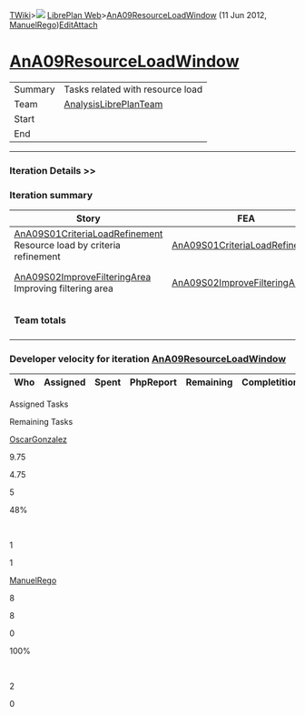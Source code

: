 [TWiki](/twiki/Main/WebHome)&gt;![](/twiki/TWiki/TWikiDocGraphics/web-bg-small.gif) [LibrePlan Web](/twiki/LibrePlan/WebHome)&gt;[AnA09ResourceLoadWindow](http://wiki.libreplan-enterprise.com/twiki/LibrePlan/AnA09ResourceLoadWindow "Topic revision: 2 (11 Jun 2012 - 09:59:22)") (11 Jun 2012, [ManuelRego](/twiki/Main/ManuelRego))[Edit](http://wiki.libreplan-enterprise.com/twiki/bin/edit/LibrePlan/AnA09ResourceLoadWindow?t=1520337849 "Edit this topic text")[Attach](/twiki/bin/attach/LibrePlan/AnA09ResourceLoadWindow "Attach an image or document to this topic")

 [AnA09ResourceLoadWindow](/twiki/LibrePlan/AnA09ResourceLoadWindow)
=======================================================================================================================



|         |                                                                          |
|---------|--------------------------------------------------------------------------|
| Summary | Tasks related with resource load                                         |
| Team    | [AnalysisLibrePlanTeam](/twiki/LibrePlan/AnalysisLibrePlanTeam) |
| Start   |                                                                          |
| End     |                                                                          |

------------------------------------------------------------------------

[](/twiki/LibrePlan)

### Iteration Details &gt;&gt;

###  Iteration summary

<table>
<colgroup>
<col width="8%" />
<col width="8%" />
<col width="8%" />
<col width="8%" />
<col width="8%" />
<col width="8%" />
<col width="8%" />
<col width="8%" />
<col width="8%" />
<col width="8%" />
<col width="8%" />
<col width="8%" />
</colgroup>
<thead>
<tr class="header">
<th>Story</th>
<th>FEA</th>
<th>Estimate</th>
<th>Spent</th>
<th>PhpReport</th>
<th>ToDo</th>
<th>Progress</th>
<th>Done</th>
<th>Overrun</th>
<th>Completion</th>
<th>Developer</th>
<th>Reviewer</th>
</tr>
</thead>
<tbody>
<tr class="odd">
<td><a href="/twiki/LibrePlan/AnA09S01CriteriaLoadRefinement">AnA09S01CriteriaLoadRefinement</a><br />
Resource load by criteria refinement</td>
<td><a href="/twiki/LibrePlan/AnA09S01CriteriaLoadRefinement">AnA09S01CriteriaLoadRefinement</a></td>
<td><strong>9.75</strong></td>
<td><strong>4.75</strong></td>
<td><strong>0</strong></td>
<td><strong>5</strong></td>
<td><table>
<tbody>
<tr class="odd">
<td> </td>
<td> </td>
<td> </td>
<td> </td>
<td> </td>
<td> </td>
<td> </td>
<td> </td>
<td> </td>
<td> </td>
</tr>
</tbody>
</table></td>
<td>48%</td>
<td>0%</td>
<td>In progress</td>
<td><a href="/twiki/Main/OscarGonzalez">OscarGonzalez</a></td>
<td><a href="/twiki/Main/JavierMoran">JavierMoran</a></td>
</tr>
<tr class="even">
<td><a href="/twiki/LibrePlan/AnA09S02ImproveFilteringArea">AnA09S02ImproveFilteringArea</a><br />
Improving filtering area</td>
<td><a href="/twiki/LibrePlan/AnA09S02ImproveFilteringArea">AnA09S02ImproveFilteringArea</a></td>
<td><strong>8</strong></td>
<td><strong>8</strong></td>
<td><strong>0</strong></td>
<td><strong>0</strong></td>
<td><table>
<tbody>
<tr class="odd">
<td><img src="/twiki/TWiki/SmiliesPlugin/smile.gif" title="smile" alt="smile" /></td>
</tr>
</tbody>
</table></td>
<td>100%</td>
<td>0%</td>
<td>Acceptance</td>
<td><a href="/twiki/Main/ManuelRego">ManuelRego</a></td>
<td><a href="/twiki/Main/JavierMoran">JavierMoran</a></td>
</tr>
<tr class="odd">
<td><strong>Team totals</strong></td>
<td> </td>
<td><strong>17.75</strong></td>
<td><strong>12.75</strong></td>
<td><strong>0</strong></td>
<td><strong>5</strong></td>
<td><table>
<tbody>
<tr class="odd">
<td> </td>
<td> </td>
<td> </td>
<td> </td>
<td> </td>
<td> </td>
<td> </td>
<td> </td>
<td> </td>
<td> </td>
</tr>
</tbody>
</table></td>
<td>71%</td>
<td>0%</td>
<td> </td>
<td> </td>
<td> </td>
</tr>
</tbody>
</table>

###  Developer velocity for iteration [AnA09ResourceLoadWindow](/twiki/LibrePlan/AnA09ResourceLoadWindow)

| Who | Assigned | Spent | PhpReport | Remaining | Completition |     |
|-----|----------|-------|-----------|-----------|--------------|-----|

Assigned Tasks

Remaining Tasks

[OscarGonzalez](/twiki/Main/OscarGonzalez)

9.75

4.75

5

48%

 

1

1

[ManuelRego](/twiki/Main/ManuelRego)

8

8

0

100%

 

2

0
